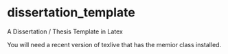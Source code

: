 # dissertation_template
A Dissertation / Thesis Template in Latex

You will need a recent version of texlive that has the memior class installed.

